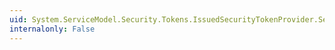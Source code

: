 ```yaml
---
uid: System.ServiceModel.Security.Tokens.IssuedSecurityTokenProvider.SecurityTokenSerializer
internalonly: False
---
```

